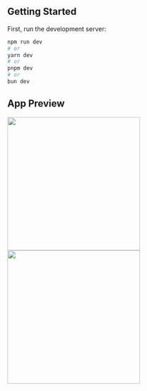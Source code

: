 ## Getting Started

First, run the development server:

```bash
npm run dev
# or
yarn dev
# or
pnpm dev
# or
bun dev
```

## App Preview
<div>
<img src="https://github.com/cStralpt/smoothies-store/assets/95400822/701f8786-c105-4100-8dc1-c2d08b743998" width="300px" >
<img src="https://github.com/cStralpt/smoothies-store/assets/95400822/df2feaf2-6451-4cfd-95d9-f2610af89675" width="300px" >
</div>

